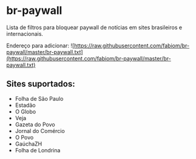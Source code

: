 # br-paywall
Lista de filtros para bloquear paywall de notícias em sites brasileiros e internacionais.

Endereço para adicionar: ![https://raw.githubusercontent.com/fabiom/br-paywall/master/br-paywall.txt](https://raw.githubusercontent.com/fabiom/br-paywall/master/br-paywall.txt)

## Sites suportados:

- Folha de São Paulo
- Estadão
- O Globo
- Veja
- Gazeta do Povo
- Jornal do Comércio
- O Povo
- GaúchaZH
- Folha de Londrina
